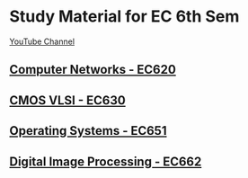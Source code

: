 # Study Material for EC 6th Sem

<div>
<a class="white" href="https://www.youtube.com/c/MohamedFazal"><p><span class="bg"></span><span class="base"></span><span class="text">YouTube Channel</span></p></a>
</div>

## [Computer Networks - EC620](./EC620)
## [CMOS VLSI - EC630](./EC630)
## [Operating Systems - EC651](./EC651)
## [Digital Image Processing - EC662](./EC662)